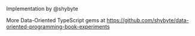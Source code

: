 Implementation by @shybyte

More Data-Oriented TypeScript gems at https://github.com/shybyte/data-oriented-programming-book-experiments
